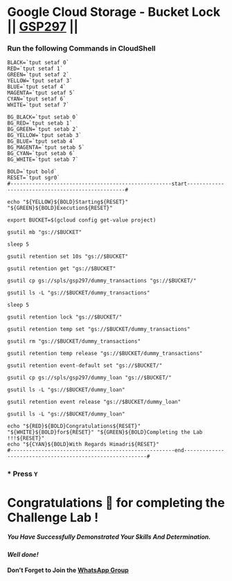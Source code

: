 # Google Cloud Storage - Bucket Lock || [GSP297](https://www.cloudskillsboost.google/focuses/3483?parent=catalog) ||

### Run the following Commands in CloudShell

```
BLACK=`tput setaf 0`
RED=`tput setaf 1`
GREEN=`tput setaf 2`
YELLOW=`tput setaf 3`
BLUE=`tput setaf 4`
MAGENTA=`tput setaf 5`
CYAN=`tput setaf 6`
WHITE=`tput setaf 7`

BG_BLACK=`tput setab 0`
BG_RED=`tput setab 1`
BG_GREEN=`tput setab 2`
BG_YELLOW=`tput setab 3`
BG_BLUE=`tput setab 4`
BG_MAGENTA=`tput setab 5`
BG_CYAN=`tput setab 6`
BG_WHITE=`tput setab 7`

BOLD=`tput bold`
RESET=`tput sgr0`
#----------------------------------------------------start--------------------------------------------------#

echo "${YELLOW}${BOLD}Starting${RESET}" "${GREEN}${BOLD}Execution${RESET}"

export BUCKET=$(gcloud config get-value project)

gsutil mb "gs://$BUCKET"

sleep 5

gsutil retention set 10s "gs://$BUCKET"

gsutil retention get "gs://$BUCKET"

gsutil cp gs://spls/gsp297/dummy_transactions "gs://$BUCKET/"

gsutil ls -L "gs://$BUCKET/dummy_transactions"

sleep 5

gsutil retention lock "gs://$BUCKET/"

gsutil retention temp set "gs://$BUCKET/dummy_transactions"

gsutil rm "gs://$BUCKET/dummy_transactions"

gsutil retention temp release "gs://$BUCKET/dummy_transactions"

gsutil retention event-default set "gs://$BUCKET/"

gsutil cp gs://spls/gsp297/dummy_loan "gs://$BUCKET/"

gsutil ls -L "gs://$BUCKET/dummy_loan"

gsutil retention event release "gs://$BUCKET/dummy_loan"

gsutil ls -L "gs://$BUCKET/dummy_loan"

echo "${RED}${BOLD}Congratulations${RESET}" "${WHITE}${BOLD}for${RESET}" "${GREEN}${BOLD}Completing the Lab !!!${RESET}"
echo "${CYAN}${BOLD}With Regards Himadri${RESET}"
#-----------------------------------------------------end----------------------------------------------------------#
```
### * Press ```Y```

# Congratulations 🎉 for completing the Challenge Lab !

##### *You Have Successfully Demonstrated Your Skills And Determination.*

#### *Well done!*

#### Don't Forget to Join the [WhatsApp Group](https://chat.whatsapp.com/CcX9gXycV1lKmOjnZQCk7g) 
